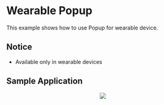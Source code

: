 # Wearable Popup
This example shows how to use Popup for wearable device.

## Notice
* Available only in wearable devices

## Sample Application
<div style="text-align:center;width:100%;"><img src="./preview/preview.gif" /></div>
